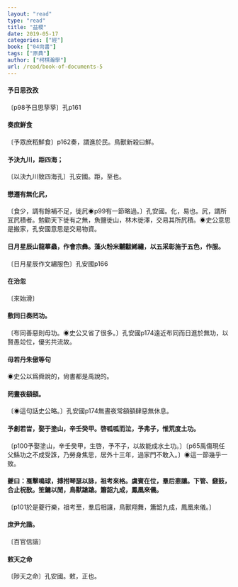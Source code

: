 ```yaml
---
layout: "read"
type: "read"
title: "益稷"
date: 2019-05-17
categories: ["經"]
book: ["04尙書"]
tags: ["原典"]
author: ["柯棋瀚學"]
url: /read/book-of-documents-5
---
```


#### 予日思孜孜

〔p98予日思孶孶〕孔p161

#### 奏庶鮮食

〔予眾庶稻鮮食〕p162奏，謂進於民。鳥獸新殺曰鮮。

#### 予決九川，距四海；

〔以決九川致四海孔〕孔安國。距，至也。

#### 懋遷有無化凥，

〔食少，調有餘補不足，徙凥◉p99有一節略過。〕孔安國。化，易也。凥，謂所冝凥積者。勉勸天下徙有之無，魚鹽徙山，林木徙澤，交易其所凥積。◉史公意思是搬家，孔安國意思是交易物資。

#### 日月星辰山龍蕐蟲，作會宗彝。藻火粉米黼黻絺繡，以五采彰施于五色，作服。

〔日月星辰作文繡服色〕孔安國p166

#### 在治忽

〔來始滑〕

#### 敷同日奏罔功。

〔布同善惡則毋功。◉史公又省了很多。〕孔安國p174遠近布同而日進於無功，以賢愚竝位，優劣共流故。

#### 毋若丹朱傲等句

◉史公以爲舜說的，尙書都是禹說的。

#### 罔晝夜頟頟。

〔◉這句話史公略。〕孔安國p174無晝夜常頟頟肆惡無休息。

#### 予創若旹，娶于塗山，辛壬癸甲。啓呱呱而泣，予弗子，惟荒度土功。

〔p100予娶塗山，辛壬癸甲，生啓，予不子，以故能成水土功。〕〔p65禹傷現任父鯀功之不成受誅，乃勞身焦思，居外十三年，過家門不敢入。〕◉這一節幾乎一致。

#### 夔曰：戛擊鳴球，搏拊琴瑟以詠，祖考來格。虞賓在位，羣后𢛳讓。下管、鼗鼓，合止柷敔。笙鏞以閒，鳥獸蹌蹌。簫韶九成，鳳凰來儀。

〔p101於是夔行樂，祖考至，羣后相讓，鳥獸翔舞，簫韶九成，鳳凰來儀。〕

#### 庶尹允諧。

〔百官信諧〕

#### 敕天之命

〔陟天之命〕孔安國。敕，正也。
